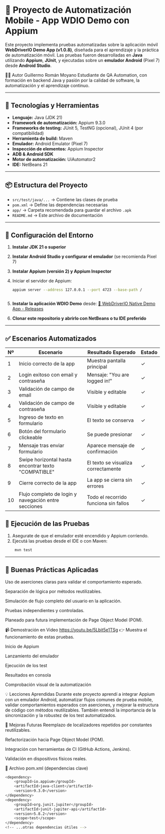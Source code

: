 # 📱 Proyecto de Automatización Mobile - App WDIO Demo con Appium

Este proyecto implementa pruebas automatizadas sobre la aplicación móvil **WebDriverIO Demo App (v1.0.8)**, diseñada para el aprendizaje y la práctica de automatización móvil. Las pruebas fueron desarrolladas en **Java** utilizando **Appium**, **JUnit**, y ejecutadas sobre un **emulador Android** (Pixel 7) desde **Android Studio**.

🧑‍💻 Autor
Guillermo Román Moyano
Estudiante de QA Automation, con formación en backend Java y pasión por la calidad de software, la automatización y el aprendizaje continuo.

---

## 🚀 Tecnologías y Herramientas

- **Lenguaje:** Java (JDK 21)
- **Framework de automatización:** Appium 9.3.0
- **Frameworks de testing:** JUnit 5, TestNG (opcional), JUnit 4 (por compatibilidad)
- **Herramienta de build:** Maven
- **Emulador:** Android Emulator (Pixel 7)
- **Inspección de elementos:** Appium Inspector
- **ADB & Android SDK**
- **Motor de automatización:** UiAutomator2
- **IDE:** NetBeans 21

---

## 📦 Estructura del Proyecto

- `src/test/java/...` → Contiene las clases de prueba
- `pom.xml` → Define las dependencias necesarias
- `app/` → Carpeta recomendada para guardar el archivo `.apk`
- `README.md` → Este archivo de documentación

---

## 🔧 Configuración del Entorno

1. **Instalar JDK 21 o superior**
2. **Instalar Android Studio y configurar el emulador** (se recomienda Pixel 7)
3. **Instalar Appium (versión 2) y Appium Inspector**
4. Iniciar el servidor de Appium:
   ```bash
   appium server --address 127.0.0.1 --port 4723 --base-path /



5. **Instalar la aplicación WDIO Demo** desde:
[🔗 WebDriverIO Native Demo App - Releases](https://github.com/webdriverio/native-demo-app/releases)

6. **Clonar este repositorio y abrirlo con NetBeans o tu IDE preferido**

---

## ✅ Escenarios Automatizados

| Nº | Escenario                                                 | Resultado Esperado                                 | Estado |
|----|-----------------------------------------------------------|----------------------------------------------------|--------|
| 1  | Inicio correcto de la app                                 | Muestra pantalla principal                         | ✓      |
| 2  | Login exitoso con email y contraseña                      | Mensaje: "You are logged in!"                      | ✓      |
| 3  | Validación de campo de email                              | Visible y editable                                 | ✓      |
| 4  | Validación de campo de contraseña                         | Visible y editable                                 | ✓      |
| 5  | Ingreso de texto en formulario                            | El texto se conserva                               | ✓      |
| 6  | Botón del formulario clickeable                           | Se puede presionar                                 | ✓      |
| 7  | Mensaje tras enviar formulario                            | Aparece mensaje de confirmación                    | ✓      |
| 8  | Swipe horizontal hasta encontrar texto "COMPATIBLE"       | El texto se visualiza correctamente                | ✓      |
| 9  | Cierre correcto de la app                                 | La app se cierra sin errores                       | ✓      |
| 10 | Flujo completo de login y navegación entre secciones      | Todo el recorrido funciona sin fallos              | ✓      |



## 🧪 Ejecución de las Pruebas

1. Asegurate de que el emulador esté encendido y Appium corriendo.  
2. Ejecutá las pruebas desde el IDE o con Maven:
   ```bash
    mvn test

---

## 📝 Buenas Prácticas Aplicadas
Uso de aserciones claras para validar el comportamiento esperado.

Separación de lógica por métodos reutilizables.

Simulación de flujo completo del usuario en la aplicación.

Pruebas independientes y controladas.

Planeado para futura implementación de Page Object Model (POM).

📹 Demostración en Video
https://youtu.be/5Lbit5e1TSg 👉 Muestra el funcionamiento de estas pruebas.

Inicio de Appium

Lanzamiento del emulador

Ejecución de los test

Resultados en consola

Comprobación visual de la automatización

💡 Lecciones Aprendidas
Durante este proyecto aprendí a integrar Appium con un emulador Android, automatizar flujos comunes de prueba mobile, validar comportamientos esperados con aserciones, y mejorar la estructura de código con métodos reutilizables. También entendí la importancia de la sincronización y la robustez de los test automatizados.

📌 Mejoras Futuras
Reemplazo de localizadores repetidos por constantes reutilizables.

Refactorización hacia Page Object Model (POM).

Integración con herramientas de CI (GitHub Actions, Jenkins).

Validación en dispositivos físicos reales.

📁 Archivo pom.xml (dependencias clave)
   ```bash
   <dependency>
       <groupId>io.appium</groupId>
       <artifactId>java-client</artifactId>
       <version>9.3.0</version>
   </dependency>
   <dependency>
       <groupId>org.junit.jupiter</groupId>
       <artifactId>junit-jupiter-api</artifactId>
       <version>5.8.2</version>
       <scope>test</scope>
   </dependency>
   <!-- ...otras dependencias útiles -->

